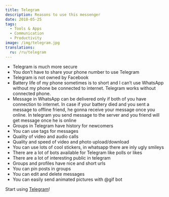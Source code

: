 ```yaml
---
title: Telegram
description: Reasons to use this messenger
date: 2018-05-25
tags:
  - Tools & Apps
  - Communication
  - Productivity
image: /img/telegram.jpg
translations:
  ru: /ru/telegram
---
```


- Telegram is much more secure
- You don’t have to share your phone number to use Telegram
- Telegram is not owned by Facebook
- Battery life of my phone sometimes is to short and I can’t use WhatsApp without my phone be connected to internet. Telegram works without connected phone.
- Message in WhatsApp can be delivered only if both of you have connection to internet. In case if your battery died and you sent a message to offline friend, he gonna receive your message once you online. In telegram you send message to the server and you friend will get message once he is online
- Groups in Telegram have history for newcomers
- You can use tags for messages
- Quality of video and audio calls
- Quality and speed of video and photo upload/download
- You can use lots of cool stickers, in whatsapp there are inly ugly smileys
- There are a lot of bots available for Telegram like polls or likes
- There are a lot of interesting public in telegram
- Groups and profiles have nice and short urls
- You can pin posts in groups
- You can edit and delete messages
- You can easily send animated pictures with @gif bot

Start using [Telegram](https://telegram.org/)!
